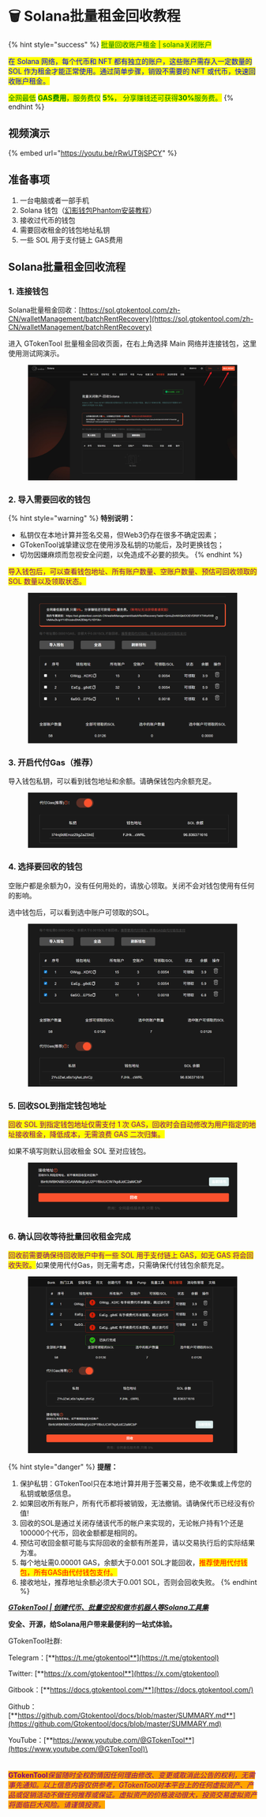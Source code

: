 # 🗑️ Solana批量租金回收教程

{% hint style="success" %}
<mark style="color:green;">批量回收账户租金 | solana关闭账户</mark>&#x20;

<mark style="color:blue;">在 Solana 网络，每个代币和 NFT 都有独立的账户，这些账户需存入一定数量的 SOL 作为租金才能正常使用。通过简单步骤，销毁不需要的 NFT 或代币，快速回收账户租金。</mark>

<mark style="color:green;">全网最低</mark> <mark style="color:green;"></mark><mark style="color:green;">**GAS费用**</mark><mark style="color:green;">，服务费仅</mark> <mark style="color:green;"></mark><mark style="color:green;">**5%**</mark><mark style="color:green;">， 分享赚钱还可获得</mark><mark style="color:green;">**30%**</mark><mark style="color:green;">服务费。</mark>
{% endhint %}

## 视频演示

{% embed url="https://youtu.be/rRwUT9jSPCY" %}



## 准备事项

1. 一台电脑或者一部手机
2. Solana 钱包（[幻影钱包Phantom安装教程](https://docs.gtokentool.com/solana/auxiliary-tutorial/phantom-wallet-installation)）
3. 接收过代币的钱包
4. 需要回收租金的钱包地址私钥
5. 一些 SOL 用于支付链上 GAS费用

## Solana批量租金回收流程

### 1. 连接钱包

Solana批量租金回收：[https://sol.gtokentool.com/zh-CN/walletManagement/batchRentRecovery](https://sol.gtokentool.com/zh-CN/walletManagement/batchRentRecovery)

进入 GTokenTool 批量租金回收页面，在右上角选择 Main 网络并连接钱包，这里使用测试网演示。

<figure><img src="../../.gitbook/assets/Snipaste_2025-08-26_10-27-30.png" alt=""><figcaption></figcaption></figure>

### 2. 导入需要回收的钱包

{% hint style="warning" %}
**特别说明：**

* 私钥仅在本地计算并签名交易，但Web3仍存在很多不确定因素；
* GTokenTool诚挚建议您在使用涉及私钥的功能后，及时更换钱包；
* 切勿因嫌麻烦而忽视安全问题，以免造成不必要的损失。
{% endhint %}

<mark style="color:purple;">导入钱包后，可以查看钱包地址、所有账户数量、空账户数量、预估可回收领取的 SOL 数量以及领取状态。</mark>

<figure><img src="../../.gitbook/assets/Snipaste_2025-08-26_10-31-09.png" alt=""><figcaption></figcaption></figure>

### 3. 开启代付Gas（推荐）

导入钱包私钥，可以看到钱包地址和余额。请确保钱包内余额充足。

<figure><img src="../../.gitbook/assets/Snipaste_2025-08-26_10-36-14.png" alt=""><figcaption></figcaption></figure>

### 4. 选择要回收的钱包

空账户都是余额为0，没有任何用处的，请放心领取。关闭不会对钱包使用有任何的影响。

选中钱包后，可以看到选中账户可领取的SOL。

<figure><img src="../../.gitbook/assets/Snipaste_2025-08-26_10-37-56.png" alt=""><figcaption></figcaption></figure>

### 5. 回收SOL到指定钱包地址

<mark style="color:purple;">回收 SOL 到指定钱包地址仅需支付 1 次 GAS，回收时会自动修改为用户指定的地址接收租金，降低成本，无需浪费 GAS 二次归集。</mark>

如果不填写则默认回收租金 SOL 至对应钱包。

<figure><img src="../../.gitbook/assets/Snipaste_2025-08-26_10-41-23.png" alt=""><figcaption></figcaption></figure>

### 6. 确认回收等待批量回收租金完成

<mark style="color:purple;">回收前需要确保待回收账户中有一些 SOL 用于支付链上 GAS，如无 GAS 将会回收失败。</mark>如果使用代付Gas，则无需考虑，只需确保代付钱包余额充足。

<figure><img src="../../.gitbook/assets/Snipaste_2025-08-26_10-42-27.png" alt=""><figcaption></figcaption></figure>

{% hint style="danger" %}
**提醒：**

1. 保护私钥：GTokenTool只在本地计算并用于签署交易，绝不收集或上传您的私钥或敏感信息。
2. 如果回收所有账户，所有代币都将被销毁，无法撤销。请确保代币已经没有价值!
3. 回收的SOL是通过关闭存储该代币的帐户来实现的，无论帐户持有1个还是100000个代币，回收金额都是相同的。
4. 预估可收回金额可能与实际回收的金额有所差异，请以交易执行后的实际结果为准。
5. 每个地址需0.00001 GAS，余额大于0.001 SOL才能回收，<mark style="color:red;">推荐使用代付钱包，所有GAS由代付钱包支付。</mark>
6. 接收地址，推荐地址余额必须大于0.001 SOL，否则会回收失败。
{% endhint %}

[_**GTokenTool | 创建代币、批量空投和做市机器人等Solana工具集**_](https://sol.gtokentool.com)

**安全、开源，给Solana用户带来最便利的一站式体验。**



GTokenTool社群:

Telegram：[**https://t.me/gtokentool**](https://t.me/gtokentool)

Twitter:  [**https://x.com/gtokentool**](https://x.com/gtokentool)

Gitbook：[**https://docs.gtokentool.com/**](https://docs.gtokentool.com/)

Github：[**https://github.com/Gtokentool/docs/blob/master/SUMMARY.md**](https://github.com/Gtokentool/docs/blob/master/SUMMARY.md)

YouTube：[**https://www.youtube.com/@GTokenTool**](https://www.youtube.com/@GTokenTool)\
\
\
\
<mark style="color:purple;background-color:orange;">**GTokenTool**</mark>_<mark style="color:purple;background-color:orange;">保留随时全权酌情因任何理由修改、变更或取消此公告的权利，无需事先通知。以上信息内容仅供参考，GTokenTool对本平台上的任何虚拟资产、产品或促销活动不做任何推荐或保证。虚拟资产的价格波动很大，投资交易虚拟资产将面临巨大风险。请谨慎投资。</mark>_
